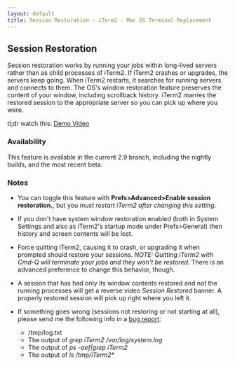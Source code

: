 ```yaml
---
layout: default
title: Session Restoration - iTerm2 - Mac OS Terminal Replacement
---
```

## Session Restoration

Session restoration works by running your jobs within long-lived servers rather than as child processes of iTerm2. If iTerm2 crashes or upgrades, the servers keep going. When iTerm2 restarts, it searches for running servers and connects to them. The OS's window restoration feature preserves the content of your window, including scrollback history. iTerm2 marries the restored session to the appropriate server so you can pick up where you were.

tl;dr watch this:
<a href="/misc/restoration-demo.mov">Demo Video</a>

### Availability
This feature is available in the current 2.9 branch, including the nightly builds, and the most recent beta.

### Notes

 * You can toggle this feature with <b>Prefs&gt;Advanced&gt;Enable session restoration.</b>, but you *must restart iTerm2 after changing this setting*.

 * If you don't have system window restoration enabled (both in System Settings and also as iTerm2's startup mode under Prefs&gt;General) then history and screen contents will be lost.

 * Force quitting iTerm2, causing it to crash, or upgrading it when prompted should restore your sessions. *NOTE: Quitting iTerm2 with Cmd-Q will terminate your jobs and they won't be restored.* There is an advanced preference to change this behavior, though.

 * A session that has had only its window contents restored and not the running processes will get a reverse video *Session Restored* banner. A properly restored session will pick up right where you left it.

 * If something goes wrong (sessions not restoring or not starting at all), please send me the following info in a <a href="https://iterm2.com/bugs/">bug report</a>:
   * /tmp/log.txt
   * The output of *grep iTerm2 /var/log/system.log*
   * The output of *ps -aef|grep iTerm2*
   * The output of *ls /tmp/iTerm2**
